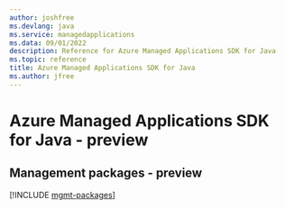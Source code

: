 ```yaml
---
author: joshfree
ms.devlang: java
ms.service: managedapplications
ms.data: 09/01/2022
description: Reference for Azure Managed Applications SDK for Java
ms.topic: reference
title: Azure Managed Applications SDK for Java
ms.author: jfree
---
```

# Azure Managed Applications SDK for Java - preview

## Management packages - preview
[!INCLUDE [mgmt-packages](managed-applications-mgmt-index.md)]